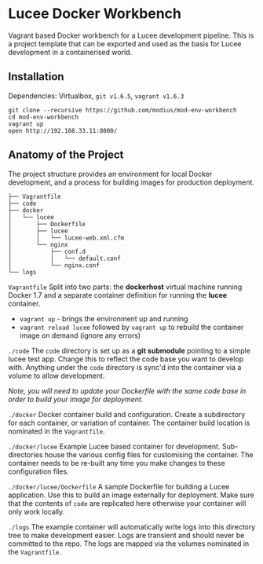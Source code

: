 # Lucee Docker Workbench

Vagrant based Docker workbench for a Lucee development pipeline.  This is a project template that can be exported and used as the basis for Lucee development in a containerised world.


## Installation

Dependencies: Virtualbox, `git v1.6.5`, `vagrant v1.6.3`

```
git clone --recursive https://github.com/modius/mod-env-workbench
cd mod-env-workbench
vagrant up
open http://192.168.33.11:8000/
```

## Anatomy of the Project

The project structure provides an environment for local Docker development, and a process for building images for production deployment.

```
├── Vagrantfile
├── code
├── docker
│   └── lucee
│       ├── Dockerfile
│       ├── lucee
│       │   └── lucee-web.xml.cfm
│       └── nginx
│           ├── conf.d
│           │   └── default.conf
│           └── nginx.conf
└── logs
```

`Vagrantfile`
Split into two parts: the **dockerhost** virtual machine running Docker 1.7 and a separate container definition for running the **lucee** container.

- `vagrant up` - brings the environment up and running
- `vagrant reload lucee` followed by `vagrant up` to rebuild the container image on demand (ignore any errors)

`./code`
The `code` directory is set up as a **git submodule** pointing to a simple lucee test app. Change this to reflect the code base you want to develop with.  Anything under the `code` directory is sync'd into the container via a volume to allow development.

_Note, you will need to update your Dockerfile with the same code base in order to build your image for deployment._

`./docker`
Docker container build and configuration. Create a subdirectory for each container, or variation of container.  The container build location is nominated in the `Vagrantfile`.


`./docker/lucee`
Example Lucee based container for development.  Sub-directories house the various config files for customising the container.  The container needs to be re-built any time you make changes to these configuration files.

`./docker/lucee/Dockerfile`
A sample Dockerfile for building a Lucee application. Use this to build an image externally for deployment.  Make sure that the contents of `code` are replicated here otherwise your container will only work locally.

`./logs`
The example container will automatically write logs into this directory tree to make development easier. Logs are transient and should never be committed to the repo.  The logs are mapped via the volumes nominated in the `Vagrantfile`.
